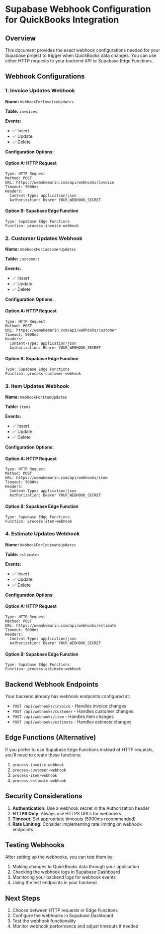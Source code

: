 # Supabase Webhook Configuration for QuickBooks Integration

## Overview
This document provides the exact webhook configurations needed for your Supabase project to trigger when QuickBooks data changes. You can use either HTTP requests to your backend API or Supabase Edge Functions.

## Webhook Configurations

### 1. Invoice Updates Webhook

**Name:** `WebhookForInvoiceUpdates`

**Table:** `invoices`

**Events:** 
- ✅ Insert
- ✅ Update  
- ✅ Delete

**Configuration Options:**

#### Option A: HTTP Request
```
Type: HTTP Request
Method: POST
URL: https://wemakemarin.com/api/webhooks/invoice
Timeout: 5000ms
Headers:
  Content-Type: application/json
  Authorization: Bearer YOUR_WEBHOOK_SECRET
```

#### Option B: Supabase Edge Function
```
Type: Supabase Edge Functions
Function: process-invoice-webhook
```

### 2. Customer Updates Webhook

**Name:** `WebhookForCustomerUpdates`

**Table:** `customers`

**Events:**
- ✅ Insert
- ✅ Update
- ✅ Delete

**Configuration Options:**

#### Option A: HTTP Request
```
Type: HTTP Request
Method: POST
URL: https://wemakemarin.com/api/webhooks/customer
Timeout: 5000ms
Headers:
  Content-Type: application/json
  Authorization: Bearer YOUR_WEBHOOK_SECRET
```

#### Option B: Supabase Edge Function
```
Type: Supabase Edge Functions
Function: process-customer-webhook
```

### 3. Item Updates Webhook

**Name:** `WebhookForItemUpdates`

**Table:** `items`

**Events:**
- ✅ Insert
- ✅ Update
- ✅ Delete

**Configuration Options:**

#### Option A: HTTP Request
```
Type: HTTP Request
Method: POST
URL: https://wemakemarin.com/api/webhooks/item
Timeout: 5000ms
Headers:
  Content-Type: application/json
  Authorization: Bearer YOUR_WEBHOOK_SECRET
```

#### Option B: Supabase Edge Function
```
Type: Supabase Edge Functions
Function: process-item-webhook
```

### 4. Estimate Updates Webhook

**Name:** `WebhookForEstimateUpdates`

**Table:** `estimates`

**Events:**
- ✅ Insert
- ✅ Update
- ✅ Delete

**Configuration Options:**

#### Option A: HTTP Request
```
Type: HTTP Request
Method: POST
URL: https://wemakemarin.com/api/webhooks/estimate
Timeout: 5000ms
Headers:
  Content-Type: application/json
  Authorization: Bearer YOUR_WEBHOOK_SECRET
```

#### Option B: Supabase Edge Function
```
Type: Supabase Edge Functions
Function: process-estimate-webhook
```

## Backend Webhook Endpoints

Your backend already has webhook endpoints configured at:

- `POST /api/webhooks/invoice` - Handles invoice changes
- `POST /api/webhooks/customer` - Handles customer changes  
- `POST /api/webhooks/item` - Handles item changes
- `POST /api/webhooks/estimate` - Handles estimate changes

## Edge Functions (Alternative)

If you prefer to use Supabase Edge Functions instead of HTTP requests, you'll need to create these functions:

1. `process-invoice-webhook`
2. `process-customer-webhook`
3. `process-item-webhook`
4. `process-estimate-webhook`

## Security Considerations

1. **Authentication**: Use a webhook secret in the Authorization header
2. **HTTPS Only**: Always use HTTPS URLs for webhooks
3. **Timeout**: Set appropriate timeouts (5000ms recommended)
4. **Rate Limiting**: Consider implementing rate limiting on webhook endpoints

## Testing Webhooks

After setting up the webhooks, you can test them by:

1. Making changes to QuickBooks data through your application
2. Checking the webhook logs in Supabase Dashboard
3. Monitoring your backend logs for webhook events
4. Using the test endpoints in your backend

## Next Steps

1. Choose between HTTP requests or Edge Functions
2. Configure the webhooks in Supabase Dashboard
3. Test the webhook functionality
4. Monitor webhook performance and adjust timeouts if needed
